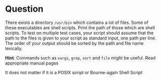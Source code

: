 # Question

There exists a directory `/usr/bin` which contains a lot of files.
Some of these executables are shell scripts. Print the path of those
which are shell scripts.
To test on multiple test cases, your script should assume that the
path to the files is given to your script as standard input, one path per line.
The order of your output should be sorted by the path and file name lexically.

**Hint**: Commands such as `xargs`, `grep`, `sort` and `file` might be useful.
Read appropriate manual pages

It does not matter if it is a POSIX script or Bourne-again Shell Script
